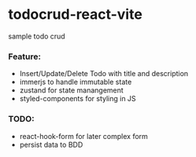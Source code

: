 # todocrud-react-vite
sample todo crud 

### Feature:
- Insert/Update/Delete Todo with title and description
- immerjs to handle immutable state
- zustand for state manangement
- styled-components for styling in JS

### TODO:
- react-hook-form for later complex form
- persist data to BDD
